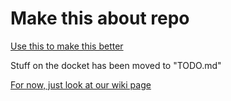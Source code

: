 # Make this about repo

[Use this to make this better](https://readme.so/editor)

Stuff on the docket has been moved to "TODO.md"

[For now, just look at our wiki page](https://github.com/Adam-S-Amir/Odyssey-Outfits/wiki)